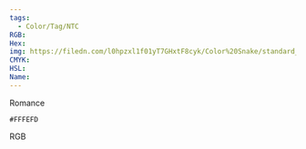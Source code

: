 ```yaml
---
tags:
  - Color/Tag/NTC
RGB:
Hex:
img: https://filedn.com/l0hpzxl1f01yT7GHxtF8cyk/Color%20Snake/standard_csv_to_svg/FFFEFD.svg
CMYK:
HSL:
Name:
---
```

Romance
```palette
#FFFEFD
```
RGB
